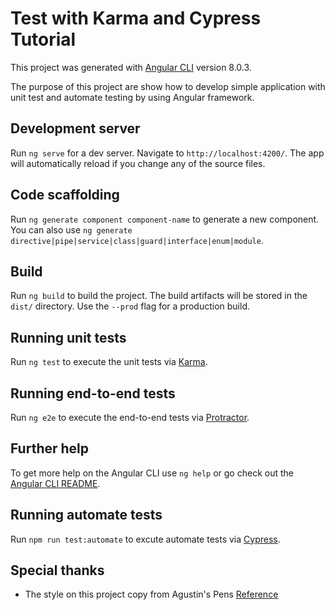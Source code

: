 # Test with Karma and Cypress Tutorial

This project was generated with [Angular CLI](https://github.com/angular/angular-cli) version 8.0.3.

The purpose of this project are show how to develop simple application with unit test and automate testing by using Angular framework.

## Development server

Run `ng serve` for a dev server. Navigate to `http://localhost:4200/`. The app will automatically reload if you change any of the source files.

## Code scaffolding

Run `ng generate component component-name` to generate a new component. You can also use `ng generate directive|pipe|service|class|guard|interface|enum|module`.

## Build

Run `ng build` to build the project. The build artifacts will be stored in the `dist/` directory. Use the `--prod` flag for a production build.

## Running unit tests

Run `ng test` to execute the unit tests via [Karma](https://karma-runner.github.io).

## Running end-to-end tests

Run `ng e2e` to execute the end-to-end tests via [Protractor](http://www.protractortest.org/).

## Further help

To get more help on the Angular CLI use `ng help` or go check out the [Angular CLI README](https://github.com/angular/angular-cli/blob/master/README.md).

## Running automate tests

Run `npm run test:automate` to excute automate tests via [Cypress](https://www.cypress.io/).


## Special thanks

- The style on this project copy from Agustin's Pens [Reference](https://codepen.io/Agustin585/pen/voGywq)